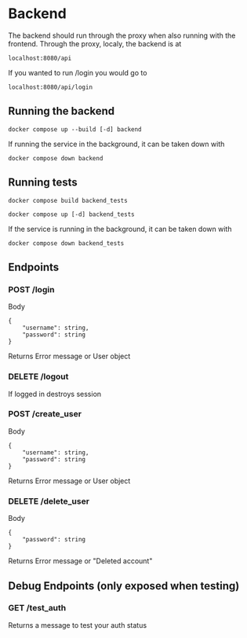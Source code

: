 # Backend

The backend should run through the proxy when also running with the frontend. Through the proxy, localy, the backend is at

```
localhost:8080/api
```

If you wanted to run /login you would go to

```
localhost:8080/api/login
```

## Running the backend

```
docker compose up --build [-d] backend
```

If running the service in the background, it can be taken down with

```
docker compose down backend
```

## Running tests

```
docker compose build backend_tests
```

```
docker compose up [-d] backend_tests
```

If the service is running in the background, it can be taken down with

```
docker compose down backend_tests
```

## Endpoints

### POST /login

Body

```
{
    "username": string,
    "password": string
}
```

Returns
Error message or User object

### DELETE /logout

If logged in destroys session

### POST /create_user

Body

```
{
    "username": string,
    "password": string
}
```

Returns
Error message or User object

### DELETE /delete_user

Body

```
{
    "password": string
}
```

Returns
Error message or "Deleted account"

## Debug Endpoints (only exposed when testing)

### GET /test_auth

Returns a message to test your auth status
